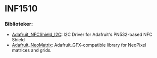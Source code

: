# INF1510 


### Biblioteker:
- [Adafruit_NFCShield_I2C](https://github.com/adafruit/Adafruit_NFCShield_I2C): I2C Driver for Adafruit's PN532-based NFC Shield
- [Adafruit_NeoMatrix](https://github.com/adafruit/Adafruit_NeoMatrix/archive/master.zip): Adafruit_GFX-compatible library for NeoPixel matrices and grids.
